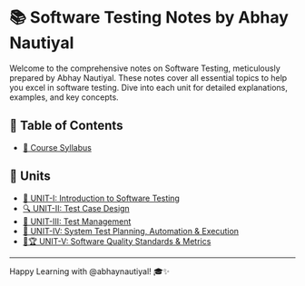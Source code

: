 # 📚 Software Testing Notes by Abhay Nautiyal

Welcome to the comprehensive notes on Software Testing, meticulously prepared by Abhay Nautiyal. These notes cover all essential topics to help you excel in software testing. Dive into each unit for detailed explanations, examples, and key concepts.

## 📑 Table of Contents

- [📜 Course Syllabus](syllabus.md)

## 📘 Units
- [📖 UNIT-I: Introduction to Software Testing](unit1.md)
- [🔍 UNIT-II: Test Case Design](unit2.md)
- [🚀 UNIT-III: Test Management](unit3.md)
- [📅 UNIT-IV: System Test Planning, Automation & Execution](unit4.md)
- [📏🏆 UNIT-V: Software Quality Standards & Metrics](unit5.md)


---

Happy Learning with @abhaynautiyal! 🎓✨
